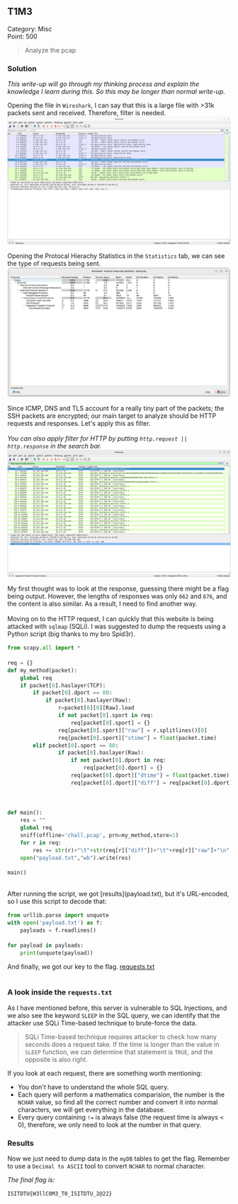 ## T1M3

Category: Misc <br>
Point: 500 <br>

> Analyze the pcap

### Solution

_This write-up will go through my thinking process and explain the knowledge I learn during this. So this may be longer than normal write-up._

Opening the file in `Wireshark`, I can say that this is a large file with >31k packets sent and received. Therefore, filter is needed. <br>
![wireshark-overview](ws.png)

Opening the Protocal Hierachy Statistics in the `Statistics` tab, we can see the type of requests being sent.
![wireshark-stats](ws_stat.png)

Since ICMP, DNS and TLS account for a really tiny part of the packets; the SSH packets are encrypted; our main target to analyze should be HTTP requests and responses. Let's apply this as filter. <br>
<br>
_You can also apply filter for HTTP by putting `http.request || http.response` in the search bar._
![filtered](ws_filtered.png)

My first thought was to look at the response, guessing there might be a flag being output. However, the lengths of responses was only `662` and `676`, and the content is also similar. As a result, I need to find another way.
<br>
<br>
Moving on to the HTTP request, I can quickly that this website is being attacked with `sqlmap` (SQLi). I was suggested to dump the requests using a Python script (big thanks to my bro Spid3r).

```python
from scapy.all import *

req = {}
def my_method(packet):
    global req
    if packet[0].haslayer(TCP):
        if packet[0].dport == 80:
            if packet[0].haslayer(Raw):
                r=packet[0][0][Raw].load
                if not packet[0].sport in req:
                    req[packet[0].sport] = {}
                req[packet[0].sport]["raw"] = r.splitlines()[0]
                req[packet[0].sport]["stime"] = float(packet.time)
        elif packet[0].sport == 80:
                if packet[0].haslayer(Raw):
                    if not packet[0].dport in req:
                        req[packet[0].dport] = {}
                    req[packet[0].dport]["dtime"] = float(packet.time)
                    req[packet[0].dport]["diff"] = req[packet[0].dport]["dtime"] - req[packet[0].dport]["stime"]



def main():
    res = ""
    global req
    sniff(offline='chall.pcap', prn=my_method,store=1)
    for r in req:
        res += str(r)+"\t"+str(req[r]["diff"])+"\t"+req[r]["raw"]+"\n"
    open("payload.txt","wb").write(res)

main()
```
<br>
After running the script, we got [results](payload.txt), but it's URL-encoded, so I use this script to decode that:

```python
from urllib.parse import unquote
with open('payload.txt') as f:
    payloads = f.readlines()

for payload in payloads:
    print(unquote(payload))
```
And finally, we got our key to the flag. [requests.txt](requests.txt)
<br>
<br>
### A look inside the `requests.txt`
As I have mentioned before, this server is vulnerable to SQL Injections, and we also see the keyword `SLEEP` in the SQL query, we can identify that the attacker use SQLi Time-based technique to brute-force the data.

> SQLi Time-based technique requires attacker to check how many seconds does a request take. If the time is longer than the value in `SLEEP` function, we can determine that statement is `TRUE`, and the opposite is also right.

If you look at each request, there are something worth mentioning:
- You don't have to understand the whole SQL query.
- Each query will perform a mathematics comparision, the number is the `NCHAR` value, so find all the correct number and convert it into normal characters, we will get everything in the database.
- Every query containing `!=` is always false (the request time is always < 0), therefore, we only need to look at the number in that query.

### Results
Now we just need to dump data in the `myDB` tables to get the flag. Remember to use a `Decimal to ASCII` tool to convert `NCHAR` to normal character.

*The final flag is:*
```
ISITDTU{W3llC0M3_T0_ISITDTU_2@22}
```